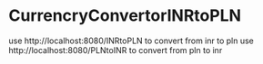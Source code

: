 # CurrencryConvertorINRtoPLN
use http://localhost:8080/INRtoPLN to convert from inr to pln
use http://localhost:8080/PLNtoINR to convert from pln to inr
